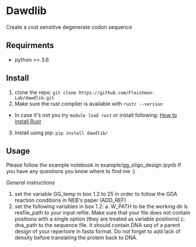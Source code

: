 # Dawdlib
Create a cost sensitive degenerate codon sequence

## Requirments
* python >= 3.6

## Install

1. clone the repo: `git clone https://github.com/Fleishman-Lab/dawdlib.git`
2. Make sure the rust compiler is available with `rustc --version`
- In case it's not you try `module load rust` or install following: [How to install Rust](https://www.rust-lang.org/tools/install) 
3. Install using pip: `pip install dawdlib/`

## Usage
Please follow the example notebook in example/gg_oligo_design.ipynb
If you have any questions you know where to find me :)

*General instructions*
1. set the variable GG_temp in box 1.2 to 25 in order to follow the GGA reaction conditions in NEB's paper (ADD_REF) 
2. set the following variables in box 1.2:
a. W_PATH to be the working dir
b. resfile_path to your input refile. Make sure that your file does not contain positions with a single option (they are treated as variable positions)
c. dna_path to the sequence file. It should contain DNA seq of a parent design of your repertoire in fasta format. 
Do not forget to add lack of density before translating the protein back to DNA.
